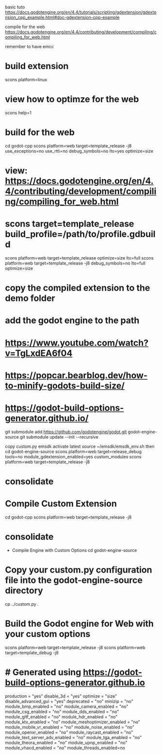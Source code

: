 basic tuto
https://docs.godotengine.org/en/4.4/tutorials/scripting/gdextension/gdextension_cpp_example.html#doc-gdextension-cpp-example

compile for the web
https://docs.godotengine.org/en/4.4/contributing/development/compiling/compiling_for_web.html

remember to have emcc

# build extension
scons platform=linux







# view how to optimze for the web
scons help=1
# build for the web
cd godot-cpp
scons platform=web target=template_release -j8 use_exceptions=no use_rtti=no debug_symbols=no lto=yes optimize=size



# view: https://docs.godotengine.org/en/4.4/contributing/development/compiling/compiling_for_web.html
# scons target=template_release build_profile=/path/to/profile.gdbuild
scons platform=web target=template_release  optimize=size lto=full
scons platform=web target=template_release -j8 debug_symbols=no lto=full optimize=size


# copy the compiled extension to the demo folder


# add the godot engine to the path
# https://www.youtube.com/watch?v=TgLxdEA6f04
# https://popcar.bearblog.dev/how-to-minify-godots-build-size/
# https://godot-build-options-generator.github.io/
git submodule add https://github.com/godotengine/godot.git godot-engine-source
git submodule update --init --recursive

copy custom.py
emsdk activate latest
source ~/emsdk/emsdk_env.sh
then 
cd godot-engine-source
scons platform=web target=release_debug tools=no module_gdextension_enabled=yes custom_modules
scons platform=web target=template_release -j8 




# consolidate
# Compile Custom Extension
cd godot-cpp
scons platform=web target=template_release -j8




# consolidate 
- Compile Engine with Custom Options
cd godot-engine-source
# Copy your custom.py configuration file into the godot-engine-source directory
cp ../custom.py .
# Build the Godot engine for Web with your custom options
scons platform=web target=template_release -j8
scons platform=web target=template_debug -j8























# # Generated using https://godot-build-options-generator.github.io
production = "yes"
disable_3d = "yes"
optimize = "size"
disable_advanced_gui = "yes"
deprecated = "no"
minizip = "no"
module_bmp_enabled = "no"
module_camera_enabled = "no"
module_csg_enabled = "no"
module_dds_enabled = "no"
module_gltf_enabled = "no"
module_hdr_enabled = "no"
module_ktx_enabled = "no"
module_meshoptimizer_enabled = "no"
module_mobile_vr_enabled = "no"
module_noise_enabled = "no"
module_openxr_enabled = "no"
module_raycast_enabled = "no"
module_text_server_adv_enabled = "no"
module_tga_enabled = "no"
module_theora_enabled = "no"
module_upnp_enabled = "no"
module_vhacd_enabled = "no"
module_threads_enabled=no
